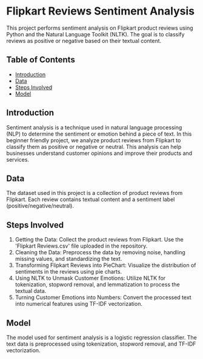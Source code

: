 # Flipkart Reviews Sentiment Analysis

This project performs sentiment analysis on Flipkart product reviews using Python and the Natural Language Toolkit (NLTK). The goal is to classify reviews as positive or negative based on their textual content.

## Table of Contents

- [Introduction](#introduction)
- [Data](#data)
- [Steps Involved](#steps-involved)
- [Model](#model)

## Introduction

Sentiment analysis is a technique used in natural language processing (NLP) to determine the sentiment or emotion behind a piece of text. In this beginner friendly project, we analyze product reviews from Flipkart to classify them as positive or negative or neutral. This analysis can help businesses understand customer opinions and improve their products and services.

## Data

The dataset used in this project is a collection of product reviews from Flipkart. Each review contains textual content and a sentiment label (positive/negative/neutral).

## Steps Involved

1. Getting the Data: Collect the product reviews from Flipkart. Use the 'Flipkart Reviews.csv' file uploaded in the repository.
2. Cleaning the Data: Preprocess the data by removing noise, handling missing values, and standardizing the text.
3. Transforming Flipkart Reviews into PieChart: Visualize the distribution of sentiments in the reviews using pie charts.
4. Using NLTK to Unmask Customer Emotions: Utilize NLTK for tokenization, stopword removal, and lemmatization to process the textual data.
5. Turning Customer Emotions into Numbers: Convert the processed text into numerical features using TF-IDF vectorization.

## Model

The model used for sentiment analysis is a logistic regression classifier. The text data is preprocessed using tokenization, stopword removal, and TF-IDF vectorization.

